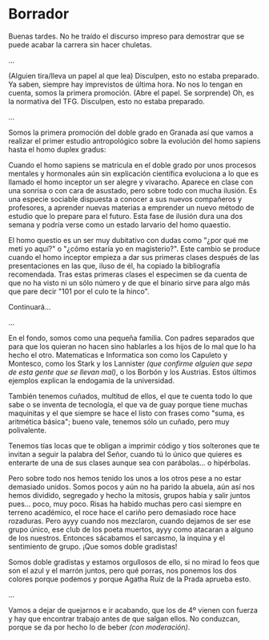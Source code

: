 Borrador
========

Buenas tardes. No he traído el discurso impreso para demostrar que se puede acabar la carrera sin hacer chuletas.

...


(Alguien tira/lleva un papel al que lea) Disculpen, esto no estaba preparado. Ya saben, siempre hay imprevistos de última hora. No nos lo tengan en cuenta, somos la primera promoción. (Abre el papel. Se sorprende) Oh, es la normativa del TFG. Disculpen, esto no estaba preparado.

...

Somos la primera promoción del doble grado en Granada así que vamos a realizar el primer estudio antropológico sobre la evolución del homo sapiens hasta el homo duplex gradus:

Cuando el homo sapiens se matricula en el doble grado por unos procesos mentales y hormonales aún sin explicación científica evoluciona a lo que es llamado el homo inceptor un ser alegre y vivaracho. Aparece en clase con una sonrisa o con cara de asustado, pero sobre todo con mucha ilusión. Es una especie sociable dispuesta a conocer a sus nuevos compañeros y profesores, a aprender nuevas materias a emprender un nuevo método de estudio que lo prepare para el futuro. Esta fase de ilusión dura una dos semana y podría verse como un estado larvario del homo quaestio.   

El homo questio es un ser muy dubitativo con dudas como "¿por qué me metí yo aquí?" o "¿cómo estaría yo en magisterio?". Este cambio se produce cuando el homo inceptor empieza a dar sus primeras clases después de las presentaciones en las que, iluso de él, ha copiado la bibliografía recomendada. Tras estas primeras clases el especimen se da cuenta de que no ha visto ni un sólo número y de que el binario sirve para algo más que pare decir "101 por el culo te la hinco".

Continuará...

...

En el fondo, somos como una pequeña familia. Con padres separados que para que los quieran no hacen sino hablarles a los hijos de lo mal que lo ha hecho el otro. Matematicas e Informatica son como los Capuleto y Montesco, como los Stark y los Lannister *(que confirme alguien que sepa de esta gente que se llevan mal)*, o los Borbón y los Austrias. Estos últimos ejemplos explican la endogamia de la universidad.   

También tenemos cuñados, multitud de ellos, el que te cuenta todo lo que sabe o se inventa de tecnología, el que va de guay porque tiene muchas maquinitas y el que siempre se hace el listo con frases como "suma, es aritmética básica"; bueno vale, tenemos sólo un cuñado, pero muy polivalente.   

Tenemos tías locas que te obligan a imprimir código y tíos solterones que te invitan a seguir la palabra del Señor, cuando tú lo único que quieres es enterarte de una de sus clases aunque sea con parábolas... o hipérbolas.   

Pero sobre todo nos hemos tenido los unos a los otros pese a no estar demasiado unidos. Somos pocos y aún no ha parido la abuela, aún así nos hemos dividido, segregado y hecho la mitosis, grupos había y salir juntos pues... poco, muy poco. Risas ha habido muchas pero casi siempre en terreno académico, el roce hace el cariño pero demasiado roce hace rozaduras. Pero ayyy cuando nos mezclaron, cuando dejamos de ser ese grupo único, ese club de los poeta muertos, ayyy como atacaran a alguno de los nuestros. Entonces sácabamos el sarcasmo, la inquina y el sentimiento de grupo. ¡Que somos doble gradistas!   

Somos doble gradistas y estamos orgullosos de ello, si no mirad lo feos que son el azul y el marrón juntos, pero qué porras, nos ponemos los dos colores porque podemos y porque Agatha Ruíz de la Prada aprueba esto.

...


Vamos a dejar de quejarnos e ir acabando, que los de 4º vienen con fuerza y hay que encontrar trabajo antes de que salgan ellos. No conduzcan, porque se da por hecho lo de beber *(con moderación)*.
